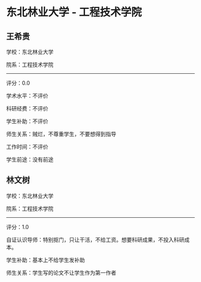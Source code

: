 # 东北林业大学 - 工程技术学院

## 王希贵

学校：东北林业大学

院系：工程技术学院

* * *

评分：0.0

学术水平：不评价

科研经费：不评价

学生补助：不评价

师生关系：贼烂，不尊重学生，不要想得到指导

工作时间：不评价

学生前途：没有前途

## 林文树

学校：东北林业大学

院系：工程技术学院

* * *

评分：1.0

自证认识导师：特别抠门，只让干活，不给工资。想要科研成果，不投入科研成本。

学生补助：基本上不给学生发补助

师生关系：学生写的论文不让学生作为第一作者